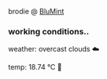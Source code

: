 brodie @ [BluMint](https://www.linkedin.com/company/blumint-io/)

<!--weather_start-->
### working conditions..

weather: overcast clouds ☁️

temp: 18.74 °C 👕

<!--weather_end-->
